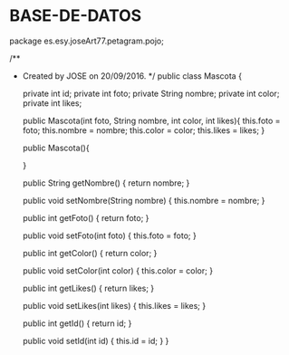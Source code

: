 # BASE-DE-DATOS
package es.esy.joseArt77.petagram.pojo;

/**
 * Created by JOSE on 20/09/2016.
 */
public class Mascota {

    private int id;
    private int foto;
    private String nombre;
    private int color;
    private int likes;

    public Mascota(int foto, String nombre, int color, int likes){
        this.foto = foto;
        this.nombre = nombre;
        this.color = color;
        this.likes = likes;
    }

    public Mascota(){

    }

    public String getNombre() {
        return nombre;
    }

    public void setNombre(String nombre) {
        this.nombre = nombre;
    }

    public int getFoto() {
        return foto;
    }

    public void setFoto(int foto) {
        this.foto = foto;
    }

    public int getColor() {
        return color;
    }

    public void setColor(int color) {
        this.color = color;
    }

    public int getLikes() {
        return likes;
    }

    public void setLikes(int likes) {
        this.likes = likes;
    }

    public int getId() {
        return id;
    }

    public void setId(int id) {
        this.id = id;
    }
}
